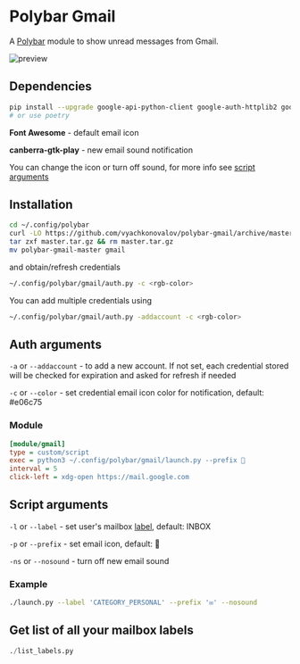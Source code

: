 # Polybar Gmail

A [Polybar](https://github.com/jaagr/polybar) module to show unread messages from Gmail.

![preview](https://github.com/vyachkonovalov/polybar-gmail/raw/master/preview.png)

## Dependencies

```sh
pip install --upgrade google-api-python-client google-auth-httplib2 google-auth-oauthlib
# or use poetry
```

**Font Awesome** - default email icon

**canberra-gtk-play** - new email sound notification

You can change the icon or turn off sound, for more info see [script arguments](#script-arguments)

## Installation

```sh
cd ~/.config/polybar
curl -LO https://github.com/vyachkonovalov/polybar-gmail/archive/master.tar.gz
tar zxf master.tar.gz && rm master.tar.gz
mv polybar-gmail-master gmail
```

and obtain/refresh credentials

```sh
~/.config/polybar/gmail/auth.py -c <rgb-color>
```

You can add multiple credentials using

```sh
~/.config/polybar/gmail/auth.py -addaccount -c <rgb-color>
```

## Auth arguments

`-a` or `--addaccount` - to add a new account. If not set, each credential stored will be checked for expiration and asked for refresh if needed

`-c` or `--color` - set credential email icon color for notification, default: #e06c75

### Module

```ini
[module/gmail]
type = custom/script
exec = python3 ~/.config/polybar/gmail/launch.py --prefix 
interval = 5
click-left = xdg-open https://mail.google.com
```

## Script arguments

`-l` or `--label` - set user's mailbox [label](https://developers.google.com/gmail/api/v1/reference/users/labels/list), default: INBOX

`-p` or `--prefix` - set email icon, default: 

`-ns` or `--nosound` - turn off new email sound

### Example

```sh
./launch.py --label 'CATEGORY_PERSONAL' --prefix '✉' --nosound
```

## Get list of all your mailbox labels

```python
./list_labels.py
```
